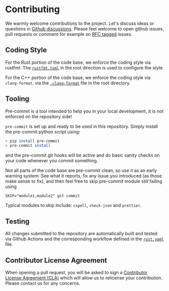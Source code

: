 # Contributing

We warmly welcome contributions to the project. Let's discuss ideas or questions in [Github discussions](https://github.com/slint-ui/slint/discussions).
Please feel welcome to open github issues, pull requests or comment for example on [RFC tagged](https://github.com/slint-ui/slint/labels/rfc) issues.

## Coding Style

For the Rust portion of the code base, we enforce the coding style via rustfmt. The [`rustfmt.toml`](/rustfmt.toml) in the root direction is used to configure the style.

For the C++ portion of the code base, we enforce the coding style via `clang-format`, via the [`.clang-format`](/.clang-format) file in the root directory.

## Tooling

Pre-commit is a tool intended to help you in your local development, it is
_not_ enforced on the repository side!

`pre-commit` is set up and ready to be used in this repository. Simply install
the pre-commit python script using:

```bash
> pip install pre-commit
> pre-commit install
```

and the pre-commit git hooks will be active and do basic sanity checks on your
code whenever you commit something.

Not all parts of the code base are pre-commit clean, so use it as an early
warning system: See what it reports, fix any issue you introduced (as those
make sense to fix), and then feel free to skip pre-commit module still failing
using

`SKIP="module1,module2" git commit`

Typical modules to skip include: `cspell`, `check-json` and `prettier`.

## Testing

All changes submitted to the repository are automatically built and tested via Github Actions and the corresponding workflow defined in the [`rust.yaml`](/.github/workflows/rust.yaml) file.

## Contributor License Agreement

When opening a pull request, you will be asked to sign a [Contributor License Agreement (CLA)](https://cla-assistant.io/slint-ui/slint) which
will allow us to relicense your contribution.
Please contact us for any concerns.
